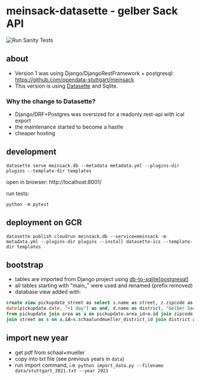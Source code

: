 # meinsack-datasette - gelber Sack API

![Run Sanity Tests](https://github.com/mfa/meinsack-datasette/workflows/Run%20Sanity%20Tests/badge.svg)


## about

- Version 1 was using Django/DjangoRestFramework + postgresql: https://github.com/opendata-stuttgart/meinsack
- This version is using [Datasette](https://github.com/simonw/datasette) and Sqlite.


### Why the change to Datasette?

- Django/DRF+Postgres was oversized for a readonly rest-api with ical export
- the maintenance started to become a hastle
- cheaper hosting


## development

```
datasette serve meinsack.db --metadata metadata.yml --plugins-dir plugins --template-dir templates
```

open in browser: http://localhost:8001/

run tests:
```
python -m pytest
```


## deployment on GCR

```
datasette publish cloudrun meinsack.db --service=meinsack -m metadata.yml --plugins-dir plugins --install datasette-ics --template-dir templates
```


## bootstrap

- tables are imported from Django project using [db-to-sqlite\[postgresql\]](https://github.com/simonw/db-to-sqlite)
- all tables starting with "main_" were used and renamed (prefix removed)
- database view added with:
```sql
create view pickupdate_street as select s.name as street, z.zipcode as zipcode, pickupdate.date as start,
date(pickupdate.date, "+1 day") as end, d.name as district, "Gelber Sack Abholtermin" as summary
from pickupdate join area as a on pickupdate.area_id=a.id join zipcode as z on s.zipcode_id=z.id
join street as s on a.id=s.schaalundmueller_district_id join district as d on s.district_id=d.id;
```


## import new year

- get pdf from schaal+mueller
- copy into txt file (see previous years in `data`)
- run import command, i.e. ``python import_data.py --filename data/stuttgart_2021.txt --year 2021``
